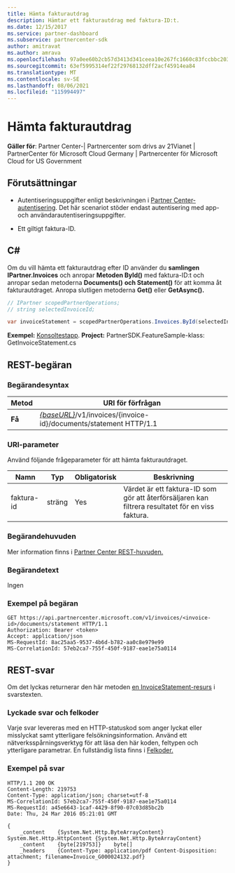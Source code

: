 ```yaml
---
title: Hämta fakturautdrag
description: Hämtar ett fakturautdrag med faktura-ID:t.
ms.date: 12/15/2017
ms.service: partner-dashboard
ms.subservice: partnercenter-sdk
author: amitravat
ms.author: amrava
ms.openlocfilehash: 97a0ee60b2cb57d3413d341ceea10e267fc1660c83fccbbc20353c3ad6bfc8c2
ms.sourcegitcommit: 63ef5995314ef22f29768132dff2acf45914ea84
ms.translationtype: MT
ms.contentlocale: sv-SE
ms.lasthandoff: 08/06/2021
ms.locfileid: "115994497"
---
```

# <a name="get-invoice-statement"></a>Hämta fakturautdrag

**Gäller för**: Partner Center-| Partnercenter som drivs av 21Vianet | PartnerCenter för Microsoft Cloud Germany | Partnercenter för Microsoft Cloud for US Government

## <a name="prerequisites"></a>Förutsättningar

- Autentiseringsuppgifter enligt beskrivningen i [Partner Center-autentisering](partner-center-authentication.md). Det här scenariot stöder endast autentisering med app- och användarautentiseringsuppgifter.

- Ett giltigt faktura-ID.

## <a name="c"></a>C\#

Om du vill hämta ett fakturautdrag efter ID använder du **samlingen IPartner.Invoices** och anropar **Metoden ById()** med faktura-ID:t och anropar sedan metoderna **Documents()** **och Statement()** för att komma åt fakturautdraget. Anropa slutligen metoderna **Get()** eller **GetAsync().**

``` csharp
// IPartner scopedPartnerOperations;
// string selectedInvoiceId;

var invoiceStatement = scopedPartnerOperations.Invoices.ById(selectedInvoiceId).Documents.Statement.Get();
```

**Exempel:** [Konsoltestapp](console-test-app.md). **Project:** PartnerSDK.FeatureSample-klass: GetInvoiceStatement.cs 

## <a name="rest-request"></a>REST-begäran

### <a name="request-syntax"></a>Begärandesyntax

| Metod  | URI för förfrågan                                                                                       |
|---------|---------------------------------------------------------------------------------------------------|
| **Få** | [*{baseURL}*](partner-center-rest-urls.md)/v1/invoices/{invoice-id}/documents/statement HTTP/1.1  |

### <a name="uri-parameter"></a>URI-parameter

Använd följande frågeparameter för att hämta fakturautdraget.

| Namn       | Typ       | Obligatorisk | Beskrivning                                                                                        |
|------------|------------|----------|----------------------------------------------------------------------------------------------------|
| faktura-id | sträng     | Yes      | Värdet är ett faktura-ID som gör att återförsäljaren kan filtrera resultatet för en viss faktura. |

### <a name="request-headers"></a>Begärandehuvuden

Mer information finns i [Partner Center REST-huvuden.](headers.md)

### <a name="request-body"></a>Begärandetext

Ingen

### <a name="request-example"></a>Exempel på begäran

```http
GET https://api.partnercenter.microsoft.com/v1/invoices/<invoice-id>/documents/statement HTTP/1.1
Authorization: Bearer <token>
Accept: application/json
MS-RequestId: 8ac25aa5-9537-4b6d-b782-aa0c8e979e99
MS-CorrelationId: 57eb2ca7-755f-450f-9187-eae1e75a0114
```

## <a name="rest-response"></a>REST-svar

Om det lyckas returnerar den här metoden [en InvoiceStatement-resurs](invoice-resources.md#invoicestatement) i svarstexten.

### <a name="response-success-and-error-codes"></a>Lyckade svar och felkoder

Varje svar levereras med en HTTP-statuskod som anger lyckat eller misslyckat samt ytterligare felsökningsinformation. Använd ett nätverksspårningsverktyg för att läsa den här koden, feltypen och ytterligare parametrar. En fullständig lista finns i [Felkoder.](error-codes.md)

### <a name="response-example"></a>Exempel på svar

```http
HTTP/1.1 200 OK
Content-Length: 219753
Content-Type: application/json; charset=utf-8
MS-CorrelationId: 57eb2ca7-755f-450f-9187-eae1e75a0114
MS-RequestId: a45e6643-1caf-4429-8f90-07c03d85bc2b
Date: Thu, 24 Mar 2016 05:21:01 GMT

{
    _content    {System.Net.Http.ByteArrayContent}    System.Net.Http.HttpContent {System.Net.Http.ByteArrayContent}
    _content    {byte[219753]}    byte[]
    _headers    {Content-Type: application/pdf Content-Disposition: attachment; filename=Invoice_G000024132.pdf}
}
```
